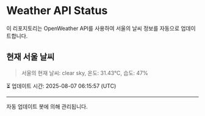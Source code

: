 
# Weather API Status

이 리포지토리는 OpenWeather API를 사용하여 서울의 날씨 정보를 자동으로 업데이트합니다.

## 현재 서울 날씨
> 서울의 현재 날씨: clear sky, 온도: 31.43°C, 습도: 47%

⏳ 업데이트 시간: 2025-08-07 06:15:57 (UTC)

---
자동 업데이트 봇에 의해 관리됩니다.
